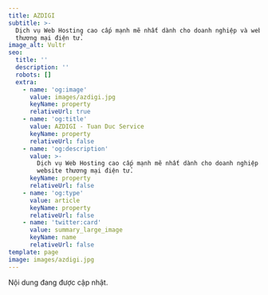 ```yaml
---
title: AZDIGI
subtitle: >-
  Dịch vụ Web Hosting cao cấp mạnh mẽ nhất dành cho doanh nghiệp và website
  thương mại điện tử.
image_alt: Vultr
seo:
  title: ''
  description: ''
  robots: []
  extra:
    - name: 'og:image'
      value: images/azdigi.jpg
      keyName: property
      relativeUrl: true
    - name: 'og:title'
      value: AZDIGI - Tuan Duc Service
      keyName: property
      relativeUrl: false
    - name: 'og:description'
      value: >-
        Dịch vụ Web Hosting cao cấp mạnh mẽ nhất dành cho doanh nghiệp và
        website thương mại điện tử.
      keyName: property
      relativeUrl: false
    - name: 'og:type'
      value: article
      keyName: property
      relativeUrl: false
    - name: 'twitter:card'
      value: summary_large_image
      keyName: name
      relativeUrl: false
template: page
image: images/azdigi.jpg
---
```

Nội dung đang được cập nhật.
